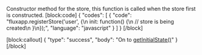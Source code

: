 Constructor method for the store, this function is called when the store first is constructed.
[block:code]
{
  "codes": [
    {
      "code": "fluxapp.registerStore('user', {\n  init: function() {\n    // store is being created\n  }\n});",
      "language": "javascript"
    }
  ]
}
[/block]

[block:callout]
{
  "type": "success",
  "body": "On to [getInitialState()](doc:getinitialstate)"
}
[/block]